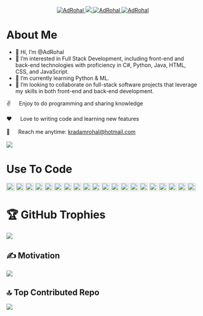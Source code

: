 <p align="center">
  <a href="https://www.linkedin.com/in/adam-rohal-30884520a/" target="_blank">
    <img src="https://img.shields.io/badge/LinkedIn-0077B5?style=for-the-badge&logo=linkedin&logoColor=white" alt="AdRohal"/>
  </a>
  <a href="https://twitter.com/Adaam_21" target="_blank">
    <img src="https://img.shields.io/badge/Twitter-1DA1F2?style=for-the-badge&logo=twitter&logoColor=white" />
  </a>
  <a href="https://instagram.com/rhladam_" target="_blank"> 
    <img src="https://img.shields.io/badge/Instagram-fe4164?style=for-the-badge&logo=instagram&logoColor=white" alt="AdRohal" />
  </a> 
  <a href="https://facebook.com/adam.rohal.58" target="_blank"> 
    <img src="https://img.shields.io/badge/Facebook-20BEFF?&style=for-the-badge&logo=facebook&logoColor=white" alt="AdRohal"  />
  </a> 
</p>

<!-- About Me Section -->
# About Me

- 👋 Hi, I’m @AdRohal
- 👀 I’m interested in Full Stack Development, including front-end and back-end technologies with proficiency in C#, Python, Java, HTML, CSS, and JavaScript.
- 🌱 I’m currently learning Python & ML.
- 💞️ I’m looking to collaborate on full-stack software projects that leverage my skills in both front-end and back-end development.

<p>
  
  ✌️ &emsp; Enjoy to do programming and sharing knowledge <br/><br/>
  ❤️ &emsp; Love to writing code and learning new features<br/><br/>
  📧 &emsp; Reach me anytime: kradamrohal@hotmail.com<br/><br/>
  [![](https://visitcount.itsvg.in/api?id=AdRohal&label=Profile%20Views&icon=0&pretty=true)](https://visitcount.itsvg.in)
 
</p>

<!-- Coding Section -->
# Use To Code

   <a href="https://www.typescriptlang.org/" title="C#"><img src="https://github.com/get-icon/geticon/raw/master/icons/c-sharp.svg" alt="C#" width="21px" height="21px"></a>
   <a href="https://developer.mozilla.org/en-US/docs/Web/JavaScript" title="JavaScript"><img src="https://github.com/get-icon/geticon/raw/master/icons/javascript.svg" alt="JavaScript" width="21px" height="21px"></a>
   <a href="https://reactjs.org/" title="React"><img src="https://github.com/get-icon/geticon/raw/master/icons/react.svg" alt="React" width="21px" height="21px"></a>
   <a href="https://www.w3.org/TR/CSS/" title="CSS3"><img src="https://github.com/get-icon/geticon/raw/master/icons/css-3.svg" alt="CSS3" width="21px" height="21px"></a>
   <a href="https://material-ui.com/" title="Material UI"><img src="https://github.com/get-icon/geticon/raw/master/icons/material-ui.svg" alt="Material UI" width="21px" height="21px"></a>
   <a href="https://ant.design/" title="Ant Design"><img src="https://github.com/get-icon/geticon/raw/master/icons/ant-design.svg" alt="Ant Design" width="21px" height="21px"></a>
   <a href="https://getbootstrap.com/" title="Bootstrap"><img src="https://github.com/get-icon/geticon/raw/master/icons/bootstrap.svg" alt="Bootstrap" width="21px" height="21px"></a>
   <a href="https://www.w3.org/TR/html5/" title="HTML5"><img src="https://github.com/get-icon/geticon/raw/master/icons/html-5.svg" alt="HTML5" width="21px" height="21px"></a>
   <a href="https://php.net/" title="PHP"><img src="https://github.com/get-icon/geticon/raw/master/icons/php.svg" alt="PHP" width="21px" height="21px"></a>
   <a href="https://www.java.com/" title="Java"><img src="https://github.com/get-icon/geticon/raw/master/icons/java.svg" alt="Java" width="21px" height="21px"></a>
   <a href="https://www.python.org/" title="Python"><img src="https://github.com/get-icon/geticon/raw/master/icons/python.svg" alt="Python" width="21px" height="21px"></a>
   <a href="https://dev.mysql.com/" title="MySQL"><img src="https://github.com/get-icon/geticon/raw/master/icons/mysql.svg" alt="MySQL" width="21px" height="21px"></a>
   <a href="https://git-scm.com/" title="Git"><img src="https://github.com/get-icon/geticon/raw/master/icons/git-icon.svg" alt="Git" width="21px" height="21px"></a>
   <a href="https://code.visualstudio.com/" title="Visual Studio Code"><img src="https://github.com/get-icon/geticon/raw/master/icons/visual-studio-code.svg" alt="Visual Studio Code" width="21px" height="21px"></a>
   <a href="https://wordpress.org/" title="WordPress"><img src="https://github.com/get-icon/geticon/raw/master/icons/wordpress-icon.svg" alt="WordPress" width="21px" height="21px"></a>
   <a href="https://www.apache.org/" title="Apache"><img src="https://github.com/get-icon/geticon/raw/master/icons/apache.svg" alt="Apache" width="21px" height="21px"></a>
   <a href="https://www.docker.com/" title="docker"><img src="https://github.com/get-icon/geticon/raw/master/icons/docker-icon.svg" alt="docker" width="21px" height="21px"></a>
   <a href="https://en.wikipedia.org/wiki/C_(programming_language)" title="C"><img src="https://github.com/get-icon/geticon/raw/master/icons/c.svg" alt="C" width="21px" height="21px"></a>
   <a href="https://www.adobe.com/products/photoshop.html" title="Adobe Photoshop"><img src="https://github.com/get-icon/geticon/raw/master/icons/adobe-photoshop.svg" alt="Adobe Photoshop" width="21px" height="21px"></a>
   <a href="https://www.adobe.com/products/illustrator.html" title="Adobe Illustrator"><img src="https://github.com/get-icon/geticon/raw/master/icons/adobe-illustrator.svg" alt="Adobe Illustrator" width="21px" height="21px"></a>

# 🏆 GitHub Trophies 
![](https://github-profile-trophy.vercel.app/?username=AdRohal&margin-w=15)

## ✍️ Motivation
![](https://quotes-github-readme.vercel.app/api?type=horizontal&theme=radical)

## 🔝 Top Contributed Repo
![](https://github-contributor-stats.vercel.app/api?username=AdRohal&limit=5&theme=dark&combine_all_yearly_contributions=true)
